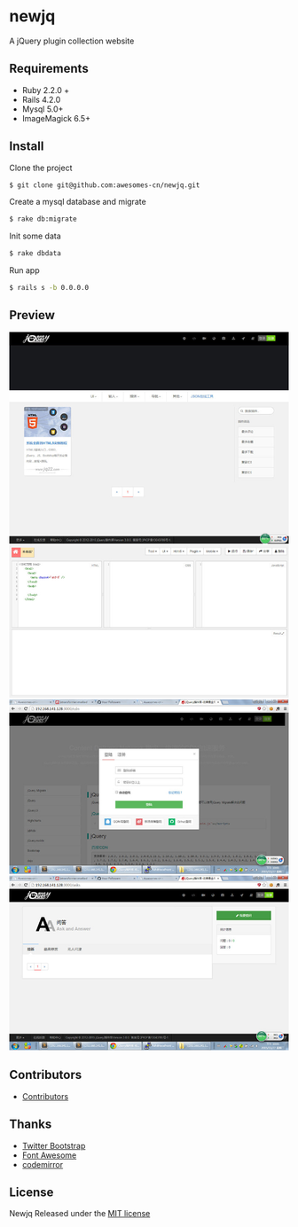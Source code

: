 # newjq
A jQuery plugin collection website

## Requirements

* Ruby 2.2.0 +
* Rails 4.2.0
* Mysql 5.0+
* ImageMagick 6.5+

## Install
Clone the project

```bash
$ git clone git@github.com:awesomes-cn/newjq.git
```
Create a mysql database and migrate 
```bash
$ rake db:migrate

```
Init some data

```bash
$ rake dbdata

```
Run app
```bash
$ rails s -b 0.0.0.0

```



## Preview
![preview](/public/about/1.jpg)
![preview](/public/about/2.jpg)
![preview](/public/about/3.jpg)
![preview](/public/about/4.jpg)


## Contributors

* [Contributors](https://github.com/awesomes-cn/newjq/graphs/contributors)

## Thanks

* [Twitter Bootstrap](https://twitter.github.com/bootstrap)
* [Font Awesome](http://fortawesome.github.io/Font-Awesome/icons/)
* [codemirror](https://github.com/codemirror/CodeMirror)



## License

Newjq Released under the [MIT license](http://www.opensource.org/licenses/MIT)

